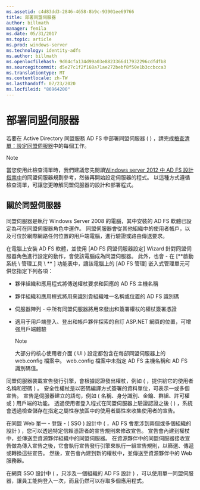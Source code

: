 ```yaml
---
ms.assetid: c4d83dd3-2846-4658-8b9c-93901ee69766
title: 部署同盟伺服器
author: billmath
manager: femila
ms.date: 05/31/2017
ms.topic: article
ms.prod: windows-server
ms.technology: identity-adfs
ms.author: billmath
ms.openlocfilehash: 9d04cfa134d99a03e8823366d17932296cdfdfb8
ms.sourcegitcommit: d5e27c1f2f168a71ae272bebf8f50e1b3ccbcca3
ms.translationtype: MT
ms.contentlocale: zh-TW
ms.lasthandoff: 07/23/2020
ms.locfileid: "86964200"
---
```

# <a name="deploying-federation-servers"></a>部署同盟伺服器

若要在 Active Directory 同盟服務 AD FS 中部署同盟伺服器 \( \) ，請完成[檢查清單：設定同盟伺服器](Checklist--Setting-Up-a-Federation-Server.md)中的每個工作。  
  
> [!NOTE]  
> 當您使用此檢查清單時，我們建議您先閱讀[Windows server 2012 中 AD FS 設計指南中](../design/ad-fs-design-guide-in-windows-server-2012.md)的同盟伺服器規劃參考，然後再開始設定伺服器的程式。 以這種方式遵循檢查清單，可讓您更瞭解同盟伺服器的設計和部署程式。  
  
## <a name="about-federation-servers"></a>關於同盟伺服器  
同盟伺服器是執行 Windows Server 2008 的電腦，其中安裝的 AD FS 軟體已設定為可在同盟伺服器角色中運作。 同盟伺服器會從其他組織中的使用者帳戶，以及可位於網際網路任何位置的用戶端電腦，進行驗證或路由傳送要求。  
  
在電腦上安裝 AD FS 軟體，並使用 [AD FS 同盟伺服器設定] Wizard 針對同盟伺服器角色進行設定的動作，會使該電腦成為同盟伺服器。 此外，也會 \- 在 [**啟動系統 \\ 管理工具 \\ ** ] 功能表中，讓該電腦上的 [AD FS 管理] 嵌入式管理單元可供您指定下列各項：  
  
-   夥伴組織和應用程式將傳送權杖要求和回應的 AD FS 主機名稱  
  
-   夥伴組織和應用程式將用來識別貴組織唯一名稱或位置的 AD FS 識別碼  
  
-   伺服器陣列 \- 中所有同盟伺服器將用來發出和簽署權杖的權杖簽署憑證  
  
-   適用于用戶端登入、登出和帳戶夥伴探索的自訂 ASP.NET 網頁的位置，可增強用戶端體驗  
  
    > [!NOTE]  
    > 大部分的核心使用者介面 \( UI \) 設定都包含在每部同盟伺服器上的 web.config 檔案中。 web.config 檔案中未指定 AD FS 主機名稱和 AD FS 識別碼值。  
  
同盟伺服器裝載宣告發行引擎，會根據認證發出權杖，例如 \( ，提供給它的使用者名稱和密碼 \) 。 安全性權杖是以密碼編譯方式簽署的資料單位，可表示一或多個宣告。 宣告是伺服器建立的語句，例如 \( 名稱、身分識別、金鑰、群組、許可權或 \) 用戶端的功能。 透過使用者登入程式在同盟伺服器上驗證認證之後 \( \) ，系統會透過檢查儲存在指定之屬性存放區中的使用者屬性來收集使用者的宣告。  
  
在同盟 Web 單一 \- 登錄 \- \( SSO \) 設計中 \( ，AD FS 會牽涉到兩個或多個組織的設計 \) ，您可以透過特定信賴憑證者的宣告規則來修改宣告。 宣告會內建到權杖中，並傳送至資源夥伴組織中的同盟伺服器。 在資源夥伴中的同盟伺服器接收宣告做為傳入宣告之後，它會執行宣告發行引擎來執行一組宣告規則，以篩選、傳遞或轉換這些宣告。 然後，宣告會內建到新的權杖中，並傳送至資源夥伴中的 Web 服務器。  
  
在網頁 SSO 設計中 \( ，只涉及一個組織的 AD FS 設計 \) ，可以使用單一同盟伺服器，讓員工能夠登入一次，而且仍然可以存取多個應用程式。  
  
